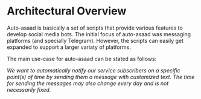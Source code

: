 # Architectural Overview
Auto-asaad is basically a set of scripts that provide various features to develop
social media bots. The initial focus of auto-asaad was messaging platforms 
(and specially Telegram). However, the scripts can easily get expanded to support a 
larger variaty of platforms.

The main use-case for auto-asaad can be stated as follows:

_We want to automatically notify our service subscribers on a specific point(s)
of time by sending them a message with customized text. The time for sending 
the messages may also change every day and is not necessarily fixed._